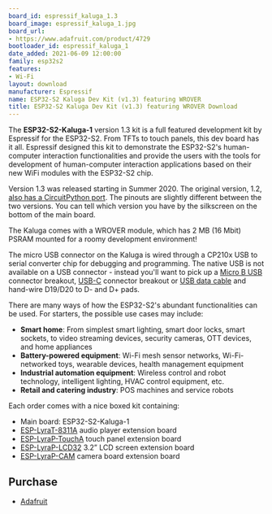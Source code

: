 ```yaml
---
board_id: espressif_kaluga_1.3
board_image: espressif_kaluga_1.jpg
board_url:
- https://www.adafruit.com/product/4729
bootloader_id: espressif_kaluga_1
date_added: 2021-06-09 12:00:00
family: esp32s2
features:
- Wi-Fi
layout: download
manufacturer: Espressif
name: ESP32-S2 Kaluga Dev Kit (v1.3) featuring WROVER
title: ESP32-S2 Kaluga Dev Kit (v1.3) featuring WROVER Download
---
```


The **ESP32-S2-Kaluga-1** version 1.3 kit is a full featured development kit by Espressif for the ESP32-S2. From TFTs to touch panels, this dev board has it all. Espressif designed this kit to demonstrate the ESP32-S2's human-computer interaction functionalities and provide the users with the tools for development of human-computer interaction applications based on their new WiFi modules with the ESP32-S2 chip.

Version 1.3 was released starting in Summer 2020. The original version, 1.2, [also has a CircuitPython port](/board/espressif_kaluga_1/). The pinouts are slightly different between the two versions. You can tell which version you have by the silkscreen on the bottom of the main board.

The Kaluga comes with a WROVER module, which has 2 MB (16 Mbit) PSRAM mounted for a roomy development environment!

The micro USB connector on the Kaluga is wired through a CP210x USB to serial converter chip for debugging and programming. The native USB is not available on a USB connector - instead you'll want to pick up a [Micro B USB](https://www.adafruit.com/product/1833) connector breakout, [USB-C](https://www.adafruit.com/product/4090) connector breakout or [USB data cable](https://www.adafruit.com/product/4448) and hand-wire D19/D20 to D- and D+ pads.

There are many ways of how the ESP32-S2's abundant functionalities can be used. For starters, the possible use cases may include:

- **Smart home**: From simplest smart lighting, smart door locks, smart sockets, to video streaming devices, security cameras, OTT devices, and home appliances
- **Battery-powered equipment**: Wi-Fi mesh sensor networks, Wi-Fi-networked toys, wearable devices, health management equipment
- **Industrial automation equipment**: Wireless control and robot technology, intelligent lighting, HVAC control equipment, etc.
- **Retail and catering industry**: POS machines and service robots

Each order comes with a nice boxed kit containing:

- Main board: ESP32-S2-Kaluga-1
- [ESP-LyraT-8311A](https://docs.espressif.com/projects/esp-idf/en/latest/esp32s2/hw-reference/esp32s2/user-guide-esp-lyrat-8311a_v1.2.html) audio player extension board
- [ESP-LyraP-TouchA](https://docs.espressif.com/projects/esp-idf/en/latest/esp32s2/hw-reference/esp32s2/user-guide-esp-lyrap-toucha-v1.1.html) touch panel extension board
- [ESP-LyraP-LCD32](https://docs.espressif.com/projects/esp-idf/en/latest/esp32s2/hw-reference/esp32s2/user-guide-esp-lyrap-lcd32-v1.1.html) 3.2” LCD screen extension board
- [ESP-LyraP-CAM](https://docs.espressif.com/projects/esp-idf/en/latest/esp32s2/hw-reference/esp32s2/user-guide-esp-lyrap-cam-v1.0.html) camera board extension board

## Purchase

* [Adafruit](https://www.adafruit.com/product/4729)
